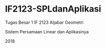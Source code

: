 # IF2123-SPLdanAplikasi
Tugas Besar 1 IF 2123 Aljabar Geometri

Sistem Persamaan Linear dan Aplikasinya

2018

